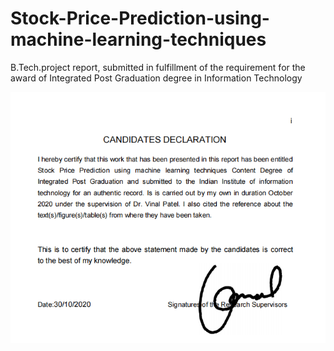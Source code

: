# Stock-Price-Prediction-using-machine-learning-techniques
B.Tech.project report, submitted in fulfillment of the requirement for the award of Integrated Post Graduation degree in Information Technology


<img  src="candidate declatation.png" /> 
